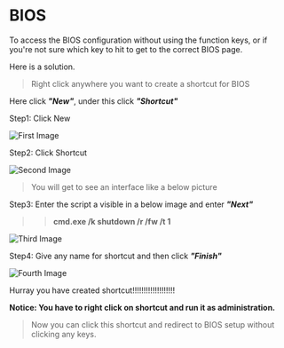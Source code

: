 # BIOS

To access the BIOS configuration without using the function keys, or if you're not sure which key to hit to get to the correct BIOS page.

Here is a solution.

> Right click anywhere you want to create a shortcut for BIOS

Here click __*"New"*__, under this click __*"Shortcut"*__

Step1: Click New

![First Image](https://drive.google.com/uc?export=view&id=1pQds_isCFCWfRwZZGCg35aOaX4UaqSlL)

Step2: Click Shortcut

![Second Image](https://drive.google.com/uc?export=view&id=1SCPO6Ix5G3ogi8lpLwRfNWGfmKpzgjOV)

> You will get to see an interface like a below picture

Step3: Enter the script a visible in a below image and enter __*"Next"*__

>> __cmd.exe /k shutdown /r /fw /t 1__

![Third Image](https://drive.google.com/uc?export=view&id=1CJnxbt1IEtL0zAls3BqnxNxI6TSJUN35)

Step4: Give any name for shortcut and then click __*"Finish"*__

![Fourth Image](https://drive.google.com/uc?export=view&id=1SwmtTfS_3OAEFv1yLeapr0FXG4CYLQxW)

Hurray you have created shortcut!!!!!!!!!!!!!!!!!!!

__Notice: You have to right click on shortcut and run it as administration.__

> Now you can click this shortcut and redirect to BIOS setup without clicking any keys.
